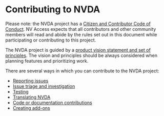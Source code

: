 # Contributing to NVDA

Please note: the NVDA project has a [Citizen and Contributor Code of Conduct](./CODE_OF_CONDUCT.md).
NV Access expects that all contributors and other community members will read and abide by the rules set out in this document while participating or contributing to this project.

The NVDA project is guided by a [product vision statement and set of principles](./projectDocs/product_vision.md).
The vision and principles should be always considered when planning features and prioritizing work.

There are several ways in which you can contribute to the NVDA project:
- [Reporting issues](../projectDocs/issues/readme.md)
- [Issue triage and investigation](../projectDocs/issues/triage.md)
- [Testing](../projectDocs/testing/contributing.md)
- [Translating NVDA](https://github.com/nvaccess/nvda/wiki/Translating)
- [Code or documentation contributions](../projectDocs/dev/contributing.md)
- [Creating add-ons](../projectDocs/dev/addons.md)

